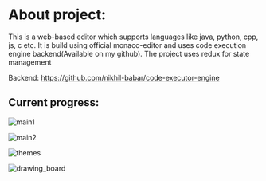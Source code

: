 # About project:

This is a web-based editor which supports languages like java, python, cpp, js, c etc. It is build using official monaco-editor and uses code execution engine backend(Available on my github). The project uses redux for state management

Backend: https://github.com/nikhil-babar/code-executor-engine

## Current progress:

![main1](https://github.com/nikhil-babar/code-editor/assets/115392530/43ad61a1-5ac8-4d3d-a699-3b794f7d698b)



![main2](https://github.com/nikhil-babar/code-editor/assets/115392530/92d51346-cfb7-48c2-9b76-e5715dc3a9e6)



![themes](https://github.com/nikhil-babar/code-editor/assets/115392530/3aea55ff-9964-44f5-9ea9-f210671ab941)



![drawing_board](https://github.com/nikhil-babar/code-editor/assets/115392530/81a3ec77-8d76-436b-a879-7a485a48ab97)



